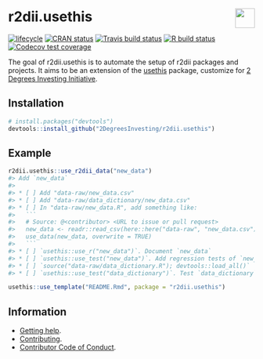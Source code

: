 
<!-- README.md is generated from README.Rmd. Please edit that file -->

# <img src="https://i.imgur.com/3jITMq8.png" align="right" height=40 /> r2dii.usethis

<!-- badges: start -->

[![lifecycle](https://img.shields.io/badge/lifecycle-experimental-orange.svg)](https://www.tidyverse.org/lifecycle/#experimental)
[![CRAN
status](https://www.r-pkg.org/badges/version/r2dii.usethis)](https://cran.r-project.org/package=r2dii.usethis)
[![Travis build
status](https://travis-ci.org/2DegreesInvesting/r2dii.usethis.svg?branch=master)](https://travis-ci.org/2DegreesInvesting/r2dii.usethis)
[![R build
status](https://github.com/2DegreesInvesting/r2dii.usethis/workflows/R-CMD-check/badge.svg)](https://github.com/2DegreesInvesting/r2dii.usethis/actions)
[![Codecov test
coverage](https://codecov.io/gh/2degreesinvesting/r2dii.usethis/branch/master/graph/badge.svg)](https://codecov.io/gh/2degreesinvesting/r2dii.usethis?branch=master)
<!-- badges: end -->

The goal of r2dii.usethis is to automate the setup of r2dii packages and
projects. It aims to be an extension of the
[usethis](https://usethis.r-lib.org/) package, customize for [2 Degrees
Investing Initiative](https://2degrees-investing.org/).

## Installation

``` r
# install.packages("devtools")
devtools::install_github("2DegreesInvesting/r2dii.usethis")
```

## Example

```` r
r2dii.usethis::use_r2dii_data("new_data")
#> Add `new_data`
#> 
#> * [ ] Add "data-raw/new_data.csv" 
#> * [ ] Add "data-raw/data_dictionary/new_data.csv" 
#> * [ ] In "data-raw/new_data.R", add something like: 
#>   ```
#>   # Source: @<contributor> <URL to issue or pull request>
#>   new_data <- readr::read_csv(here::here("data-raw", "new_data.csv"))
#>   use_data(new_data, overwrite = TRUE)
#>   ```
#> * [ ] `usethis::use_r("new_data")`. Document `new_data` 
#> * [ ] `usethis::use_test("new_data")`. Add regression tests of `new_data` 
#> * [ ] `source("data-raw/data_dictionary.R"); devtools::load_all()` 
#> * [ ] `usethis::use_test("data_dictionary")`. Test `data_dictionary` includes `new_data`
````

``` r
usethis::use_template("README.Rmd", package = "r2dii.usethis")
```

## Information

  - [Getting
    help](https://2degreesinvesting.github.io/.github/SUPPORT.html).
  - [Contributing](https://2degreesinvesting.github.io/.github/CONTRIBUTING.html).
  - [Contributor Code of
    Conduct](https://2degreesinvesting.github.io/.github/CODE_OF_CONDUCT.html).
